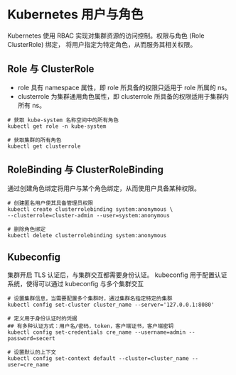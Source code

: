 # Kubernetes 用户与角色

Kubernetes 使用 RBAC 实现对集群资源的访问控制。权限与角色 (Role ClusterRole) 绑定，
将用户指定为特定角色，从而服务其相关权限。

## Role 与 ClusterRole

- role 具有 namespace 属性，即 role 所具备的权限只适用于 role 所属的 ns。
- clusterrole 为集群通用角色属性，即 clusterrole 所具备的权限适用于集群内所有 ns。

```shell
# 获取 kube-system 名称空间中的所有角色
kubectl get role -n kube-system

# 获取集群的所有角色
kubectl get clusterrole
```

## RoleBinding 与 ClusterRoleBinding

通过创建角色绑定将用户与某个角色绑定，从而使用户具备某种权限。
```shell
# 创建匿名用户使其具备管理员权限
kubectl create clusterrolebinding system:anonymous \
--clusterrole=cluster-admin --user=system:anonymous

# 删除角色绑定
kubectl delete clusterrolebinding system:anonymous
```

## Kubeconfig

集群开启 TLS 认证后，与集群交互都需要身份认证。
kubeconfig 用于配置认证系统，使得可以通过 kubeconfig 与多个集群交互

```
# 设置集群信息，当需要配置多个集群时，通过集群名指定特定的集群
kubectl config set-cluster cluster_name --server='127.0.0.1:8080'

# 定义用于身份认证时的凭据
## 有多种认证方式：用户名/密码，token，客户端证书，客户端密钥
kubectl config set-credentials cre_name --username=admin --password=secert

# 设置默认的上下文
kubectl config set-context default --cluster=cluster_name --user=cre_name
```